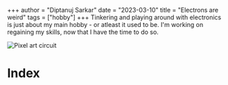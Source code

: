 +++
author = "Diptanuj Sarkar"
date = "2023-03-10"
title = "Electrons are weird"
tags = ["hobby"]
+++
Tinkering and playing around with electronics is just about my main hobby - or atleast it used to be. I'm working on regaining my skills, now that I have the time to do so.

![Pixel art circuit](/images/circuit-pix.gif)

# Index
